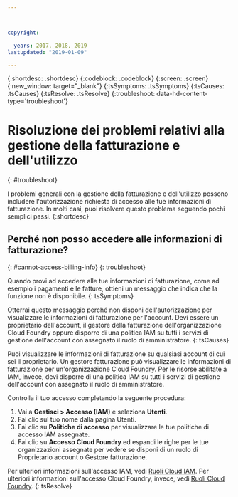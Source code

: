 ```yaml
---



copyright:

  years: 2017, 2018, 2019
lastupdated: "2019-01-09"

---
```


{:shortdesc: .shortdesc}
{:codeblock: .codeblock}
{:screen: .screen}
{:new_window: target="_blank"}
{:tsSymptoms: .tsSymptoms}
{:tsCauses: .tsCauses}
{:tsResolve: .tsResolve}
{:troubleshoot: data-hd-content-type='troubleshoot'}


# Risoluzione dei problemi relativi alla gestione della fatturazione e dell'utilizzo
{: #troubleshoot}

I problemi generali con la gestione della fatturazione e dell'utilizzo possono includere l'autorizzazione richiesta di accesso alle tue informazioni di fatturazione. In molti casi, puoi risolvere questo problema seguendo pochi semplici passi.
{:shortdesc}


## Perché non posso accedere alle informazioni di fatturazione?
{: #cannot-access-billing-info}
{: troubleshoot}

Quando provi ad accedere alle tue informazioni di fatturazione, come ad esempio i pagamenti e le fatture, ottieni un messaggio che indica che la funzione non è disponibile.
{: tsSymptoms}

Otterrai questo messaggio perché non disponi dell'autorizzazione per visualizzare le informazioni di fatturazione per l'account. Devi essere un proprietario dell'account, il gestore della fatturazione dell'organizzazione Cloud Foundry oppure disporre di una politica IAM su tutti i servizi di gestione dell'account con assegnato il ruolo di amministratore.
{: tsCauses}

Puoi visualizzare le informazioni di fatturazione su qualsiasi account di cui sei il proprietario. Un gestore fatturazione può visualizzare le informazioni di fatturazione per un'organizzazione Cloud Foundry. Per le risorse abilitate a IAM, invece, devi disporre di una politica IAM su tutti i servizi di gestione dell'account con assegnato il ruolo di amministratore.

Controlla il tuo accesso completando la seguente procedura:

  1. Vai a **Gestisci > Accesso (IAM)** e seleziona **Utenti**.
  2. Fai clic sul tuo nome dalla pagina Utenti.
  3. Fai clic su **Politiche di accesso** per visualizzare le tue politiche di accesso IAM assegnate.
  4. Fai clic su **Accesso Cloud Foundry** ed espandi le righe per le tue organizzazioni assegnate per vedere se disponi di un ruolo di Proprietario account o Gestore fatturazione.

Per ulteriori informazioni sull'accesso IAM, vedi [Ruoli Cloud IAM](/docs/iam?topic=iam-userroles). Per ulteriori informazioni sull'accesso Cloud Foundry, invece, vedi [Ruoli Cloud Foundry](/docs/iam?topic=iam-cfaccess).
{: tsResolve}
